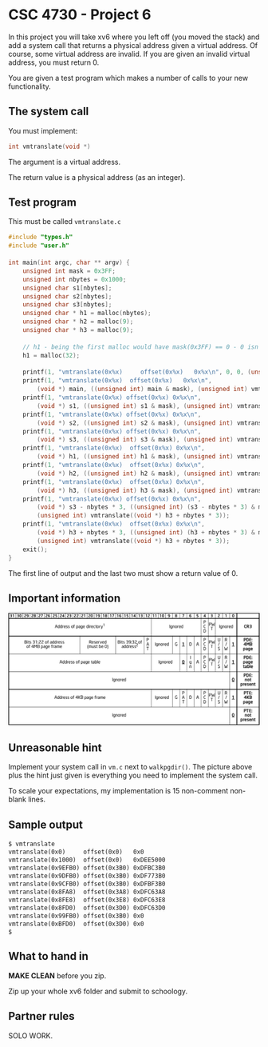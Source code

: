 # CSC 4730 - Project 6

In this project you will take xv6 where you left off (you moved the stack) and add a system call that returns a physical address given a virtual address. Of course, some virtual address are invalid. If you are given an invalid virtual address, you must return 0.

You are given a test program which makes a number of calls to your new functionality.

## The system call

You must implement:

```c
int vmtranslate(void *)
```

The argument is a virtual address.

The return value is a physical address (as an integer).

## Test program

This must be called `vmtranslate.c`

```c
#include "types.h"
#include "user.h"

int main(int argc, char ** argv) {
	unsigned int mask = 0x3FF;
	unsigned int nbytes = 0x1000;
	unsigned char s1[nbytes];
	unsigned char s2[nbytes];
	unsigned char s3[nbytes];
	unsigned char * h1 = malloc(nbytes);
	unsigned char * h2 = malloc(9);
	unsigned char * h3 = malloc(9);

	// h1 - being the first malloc would have mask(0x3FF) == 0 - 0 isn't pretty formatting. 
	h1 = malloc(32);

	printf(1, "vmtranslate(0x%x)     offset(0x%x)   0x%x\n", 0, 0, (unsigned int) vmtranslate(0));
	printf(1, "vmtranslate(0x%x)  offset(0x%x)   0x%x\n", 
		(void *) main, ((unsigned int) main & mask), (unsigned int) vmtranslate((void *) main));
	printf(1, "vmtranslate(0x%x) offset(0x%x) 0x%x\n", 
		(void *) s1, ((unsigned int) s1 & mask), (unsigned int) vmtranslate((void *) s1));
	printf(1, "vmtranslate(0x%x) offset(0x%x) 0x%x\n", 
		(void *) s2, ((unsigned int) s2 & mask), (unsigned int) vmtranslate((void *) s2));
	printf(1, "vmtranslate(0x%x) offset(0x%x) 0x%x\n", 
		(void *) s3, ((unsigned int) s3 & mask), (unsigned int) vmtranslate((void *) s3));
	printf(1, "vmtranslate(0x%x)  offset(0x%x) 0x%x\n", 
		(void *) h1, ((unsigned int) h1 & mask), (unsigned int) vmtranslate((void *) h1));
	printf(1, "vmtranslate(0x%x)  offset(0x%x) 0x%x\n", 
		(void *) h2, ((unsigned int) h2 & mask), (unsigned int) vmtranslate((void *) h2));
	printf(1, "vmtranslate(0x%x)  offset(0x%x) 0x%x\n", 
		(void *) h3, ((unsigned int) h3 & mask), (unsigned int) vmtranslate((void *) h3));
	printf(1, "vmtranslate(0x%x) offset(0x%x) 0x%x\n", 
		(void *) s3 - nbytes * 3, ((unsigned int) (s3 - nbytes * 3) & mask), 
		(unsigned int) vmtranslate((void *) h3 + nbytes * 3));
	printf(1, "vmtranslate(0x%x)  offset(0x%x) 0x%x\n", 
		(void *) h3 + nbytes * 3, ((unsigned int) (h3 + nbytes * 3) & mask), 
		(unsigned int) vmtranslate((void *) h3 + nbytes * 3));
	exit();
}
```

The first line of output and the last two must show a return value of 0.

## Important information

![here](./x86_page_entry_format.png)

## Unreasonable hint

Implement your system call in `vm.c` next to `walkpgdir()`. The picture above plus the hint just given is everything you need to implement the system call.

To scale your expectations, my implementation is 15 non-comment non-blank lines.

## Sample output

```text
$ vmtranslate
vmtranslate(0x0)     offset(0x0)   0x0
vmtranslate(0x1000)  offset(0x0)   0xDEE5000
vmtranslate(0x9EFB0) offset(0x3B0) 0xDFBC3B0
vmtranslate(0x9DFB0) offset(0x3B0) 0xDF773B0
vmtranslate(0x9CFB0) offset(0x3B0) 0xDFBF3B0
vmtranslate(0x8FA8)  offset(0x3A8) 0xDFC63A8
vmtranslate(0x8FE8)  offset(0x3E8) 0xDFC63E8
vmtranslate(0x8FD0)  offset(0x3D0) 0xDFC63D0
vmtranslate(0x99FB0) offset(0x3B0) 0x0
vmtranslate(0xBFD0)  offset(0x3D0) 0x0
$
```

## What to hand in

**MAKE CLEAN** before you zip.

Zip up your whole xv6 folder and submit to schoology.

## Partner rules

SOLO WORK.
